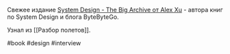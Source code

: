 Свежее издание [System Design - The Big Archive от Alex Xu](https://blog.bytebytego.com/api/v1/file/d0601f5c-3308-430c-90d9-7f1c723b6ddd.pdf) - автора книг по System Design и блога ByteByteGo.

Узнал из [[Разбор полетов]].

#book #design #interview